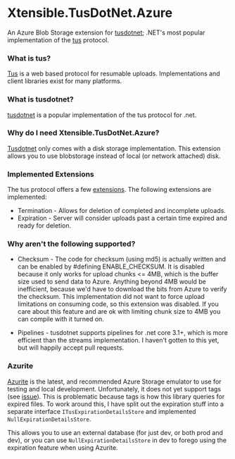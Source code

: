 # Xtensible.TusDotNet.Azure
An Azure Blob Storage extension for [tusdotnet](https://github.com/tusdotnet/tusdotnet); .NET's most popular implementation of the [tus](https://tus.io/) protocol.

### What is tus?
[Tus](https://tus.io/) is a web based protocol for resumable uploads.  Implementations and client libraries exist for many platforms.

### What is tusdotnet?
[tusdotnet](https://github.com/tusdotnet/tusdotnet) is a popular implementation of the tus protocol for .net.

### Why do I need Xtensible.TusDotNet.Azure?
[Tusdotnet](https://github.com/tusdotnet/tusdotnet) only comes with a disk storage implementation.  This extension allows you to use blobstorage instead of local (or network attached) disk.

### Implemented Extensions
The tus protocol offers a few [extensions](https://tus.io/protocols/resumable-upload.html#protocol-extensions).  The following extensions are implemented:
* Termination - Allows for deletion of completed and incomplete uploads.
* Expiration - Server will consider uploads past a certain time expired and ready for deletion.

### Why aren't the following supported?
* Checksum - The code for checksum (using md5) is actually written and can be enabled by #defining ENABLE_CHECKSUM.  It is disabled because it only works for upload chunks <= 4MB, which is the buffer size
used to send data to Azure.  Anything beyond 4MB would be inefficient, because we'd have to download the bits from Azure to verify the checksum.  This implementation did not want to force upload limitations on consuming code,
so this extension was disabled.  If you care about this feature and are ok with limiting chunk size to 4MB you can compile with it turned on.

* Pipelines - tusdotnet supports pipelines for .net core 3.1+, which is more efficient than the streams implementation.  I haven't gotten to this yet, but will happily accept pull requests. 


### Azurite
[Azurite](https://github.com/Azure/Azurite) is the latest, and recommended Azure Storage emulator to use for testing and local development.
Unfortunately, it does not yet support tags (see [issue](https://github.com/Azure/Azurite/issues/647)).  This is problematic because tags is how this library queries for expired files.
To work around this, I have split out the expiration stuff into a separate interface `ITusExpirationDetailsStore` and implemented `NullExpirationDetailsStore`.

This allows you to use an external database (for just dev, or both prod and dev), or you can use `NullExpirationDetailsStore` in dev to forego using the expiration feature when using Azurite.